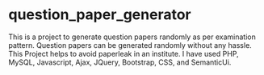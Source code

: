 # question_paper_generator

This is a project to generate question papers randomly as per examination pattern.
Question papers can be generated randomly without any hassle.
This Project helps to avoid paperleak in an institute.
I have used PHP, MySQL, Javascript, Ajax, JQuery, Bootstrap, CSS, and SemanticUi.
